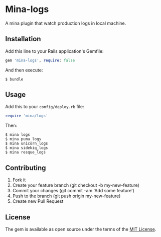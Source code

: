 # Mina-logs

A mina plugin that watch production logs in local machine.

## Installation

Add this line to your Rails application's Gemfile:

```ruby
gem 'mina-logs', require: false
```

And then execute:

    $ bundle

## Usage

Add this to your `config/deploy.rb` file:

```ruby
require 'mina/logs'
```

Then:

    $ mina logs
    $ mina puma_logs
    $ mina unicorn_logs
    $ mina sidekiq_logs
    $ mina resque_logs

## Contributing

1. Fork it
2. Create your feature branch (git checkout -b my-new-feature)
3. Commit your changes (git commit -am 'Add some feature')
4. Push to the branch (git push origin my-new-feature)
5. Create new Pull Request


## License

The gem is available as open source under the terms of the [MIT License](http://opensource.org/licenses/MIT).
